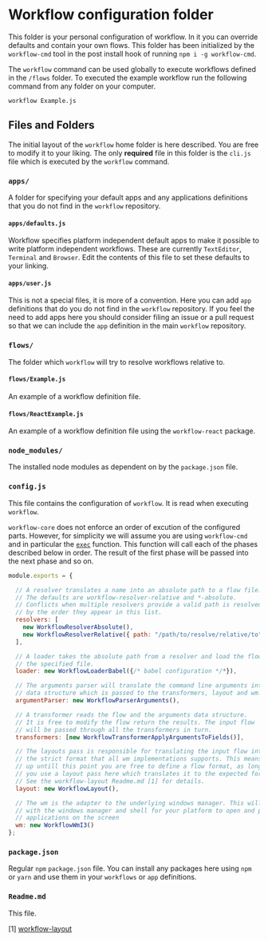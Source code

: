 # Workflow configuration folder

This folder is your personal configuration of workflow. In it you can override
defaults and contain your own flows. This folder has been initialized by the
`workflow-cmd` tool in the post install hook of running `npm i -g workflow-cmd`.

The `workflow` command can be used globally to execute workflows defined in the
`/flows` folder. To executed the example workflow run the following command from
any folder on your computer.

```
workflow Example.js
```

## Files and Folders

The initial layout of the `workflow` home folder is here described. You
are free to modify it to your liking. The only **required** file in this
folder is the `cli.js` file which is executed by the `workflow` command.

### `apps/`
A folder for specifying your default apps and any applications definitions that
you do not find in the `workflow` repository.

#### `apps/defaults.js`
Workflow specifies platform independent default apps to make it possible to
write platform independent workflows. These are currently `TextEditor`,
`Terminal` and `Browser`. Edit the contents of this file to set these defaults
to your linking.

#### `apps/user.js`
This is not a special files, it is more of a convention. Here you can add `app`
definitions that do you do not find in the `workflow` repository. If you feel
the need to add apps here you should consider filing an issue or a pull request
so that we can include the `app` definition in the main `workflow` repository.

### `flows/`
The folder which `workflow` will try to resolve workflows relative to.

#### `flows/Example.js`
An example of a workflow definition file.

#### `flows/ReactExample.js`
An example of a workflow definition file using the `workflow-react` package.

### `node_modules/`
The installed node modules as dependent on by the `package.json` file.

### `config.js`
This file contains the configuration of `workflow`. It is read when executing `workflow`.

`workflow-core` does not enforce an order of excution of the configured parts.
However, for simplicity we will assume you are using `workflow-cmd` and in particular
the [`exec`](https://github.com/havardh/workflow/blob/master/packages/workflow-cmd/src/index.js#L19) 
function. This function will call each of the phases described below in order.
The result of the first phase will be passed into the next phase and so on.

```javascript
module.exports = {

  // A resolver translates a name into an absolute path to a flow file.
  // The defaults are workflow-resolver-relative and *-absolute.
  // Conflicts when multiple resolvers provide a valid path is resolved
  // by the order they appear in this list.
  resolvers: [
    new WorkflowResolverAbsolute(),
    new WorkflowResolverRelative({ path: "/path/to/resolve/relative/to" })
  ],

  // A loader takes the absolute path from a resolver and load the flow from
  // the specified file.
  loader: new WorkflowLoaderBabel({/* babel configuration */*}),

  // The arguments parser will translate the command line arguments into
  // data structure which is passed to the transformers, layout and wm.
  argumentParser: new WorkflowParserArguments(),

  // A transformer reads the flow and the arguments data structure.
  // It is free to modify the flow return the results. The input flow
  // will be passed through all the transformers in turn.
  transformers: [new WorkflowTransformerApplyArgumentsToFields()],

  // The layouts pass is responsible for translating the input flow into
  // the strict format that all wm implementations supports. This means that
  // up untill this point you are free to define a flow format, as long as
  // you use a layout pass here which translates it to the expected format.
  // See the workflow-layout Readme.md [1] for details.
  layout: new WorkflowLayout(),

  // The wm is the adapter to the underlying windows manager. This will communicate
  // with the windows manager and shell for your platform to open and position
  // applications on the screen
  wm: new WorkflowWmI3()
};
```

### `package.json`
Regular `npm` `package.json` file. You can install any packages here using
`npm` or `yarn` and use them in your `workflows` or `app` definitions.

### `Readme.md`
This file.

[1] [workflow-layout](https://github.com/havardh/workflow/tree/master/packages/workflow-layout)

